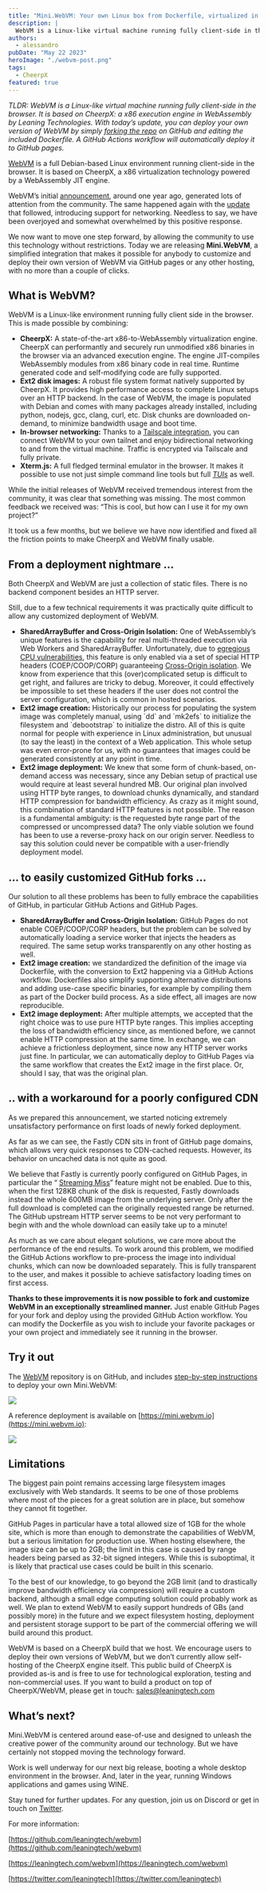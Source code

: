 ```yaml
---
title: "Mini.WebVM: Your own Linux box from Dockerfile, virtualized in the browser via WebAssembly"
description: |
  WebVM is a Linux-like virtual machine running fully client-side in the browser. It is based on CheerpX: a x86 execution engine in WebAssembly by Leaning Technologies. With today’s update, you can deploy your own version of WebVM by simply forking the repository on GitHub and editing the included Dockerfile. A GitHub Actions workflow will automatically deploy it to GitHub pages.
authors:
  - alessandro
pubDate: "May 22 2023"
heroImage: "./webvm-post.png"
tags:
  - CheerpX
featured: true
---
```


_TLDR: WebVM is a Linux-like virtual machine running fully client-side in the browser. It is based on CheerpX: a x86 execution engine in WebAssembly by Leaning Technologies. With today’s update, you can deploy your own version of WebVM by simply_ [_forking the repo_](https://github.com/leaningtech/webvm) _on GitHub and editing the included Dockerfile. A GitHub Actions workflow will automatically deploy it to GitHub pages._

[WebVM](https://github.com/leaningtech/webvm) is a full Debian-based Linux environment running client-side in the browser. It is based on CheerpX, a x86 virtualization technology powered by a WebAssembly JIT engine.

WebVM’s initial [announcement](https://leaningtech.com/webvm-server-less-x86-virtual-machines-in-the-browser/), around one year ago, generated lots of attention from the community. The same happened again with the [update](https://leaningtech.com/webvm-virtual-machine-with-networking-via-tailscale/) that followed, introducing support for networking. Needless to say, we have been overjoyed and somewhat overwhelmed by this positive response.

We now want to move one step forward, by allowing the community to use this technology without restrictions. Today we are releasing **Mini.WebVM**, a simplified integration that makes it possible for anybody to customize and deploy their own version of WebVM via GitHub pages or any other hosting, with no more than a couple of clicks.

## What is WebVM?

WebVM is a Linux-like environment running fully client side in the browser. This is made possible by combining:

- **CheerpX:** A state-of-the-art x86-to-WebAssembly virtualization engine. CheerpX can performantly and securely run unmodified x86 binaries in the browser via an advanced execution engine. The engine JIT-compiles WebAssembly modules from x86 binary code in real time. Runtime generated code and self-modifying code are fully supported.
- **Ext2 disk images:** A robust file system format natively supported by CheerpX. It provides high performance access to complete Linux setups over an HTTP backend. In the case of WebVM, the image is populated with Debian and comes with many packages already installed, including python, nodejs, gcc, clang, curl, etc. Disk chunks are downloaded on-demand, to minimize bandwidth usage and boot time.
- **In-browser networking:** Thanks to a [Tailscale integration](https://leaningtech.com/webvm-virtual-machine-with-networking-via-tailscale/), you can connect WebVM to your own tailnet and enjoy bidirectional networking to and from the virtual machine. Traffic is encrypted via Tailscale and fully private.
- **Xterm.js:** A full fledged terminal emulator in the browser. It makes it possible to use not just simple command line tools but full [_TUIs_](https://en.wikipedia.org/wiki/Text-based_user_interface) as well.

While the initial releases of WebVM received tremendous interest from the community, it was clear that something was missing. The most common feedback we received was: “This is cool, but how can I use it for my own project?”

It took us a few months, but we believe we have now identified and fixed all the friction points to make CheerpX and WebVM finally usable.

## From a deployment nightmare …

Both CheerpX and WebVM are just a collection of static files. There is no backend component besides an HTTP server.

Still, due to a few technical requirements it was practically quite difficult to allow any customized deployment of WebVM.

- **SharedArrayBuffer and Cross-Origin Isolation:** One of WebAssembly’s unique features is the capability for real multi-threaded execution via Web Workers and SharedArrayBuffer. Unfortunately, due to [egregious CPU vulnerabilities](<https://en.wikipedia.org/wiki/Spectre_(security_vulnerability)>), this feature is only enabled via a set of special HTTP headers (COEP/COOP/CORP) guaranteeing [Cross-Origin isolation](https://web.dev/cross-origin-isolation-guide/). We know from experience that this (over)complicated setup is difficult to get right, and failures are tricky to debug. Moreover, it could effectively be impossible to set these headers if the user does not control the server configuration, which is common in hosted scenarios.
- **Ext2 image creation:** Historically our process for populating the system image was completely manual, using \`dd\` and \`mk2efs\` to initialize the filesystem and \`debootstrap\` to initialize the distro. All of this is quite normal for people with experience in Linux administration, but unusual (to say the least) in the context of a Web application. This whole setup was even error-prone for us, with no guarantees that images could be generated consistently at any point in time.
- **Ext2 image deployment:** We knew that some form of chunk-based, on-demand access was necessary, since any Debian setup of practical use would require at least several hundred MB. Our original plan involved using HTTP byte ranges, to download chunks dynamically, and standard HTTP compression for bandwidth efficiency. As crazy as it might sound, this combination of standard HTTP features is not possible. The reason is a fundamental ambiguity: is the requested byte range part of the compressed or uncompressed data? The only viable solution we found has been to use a reverse-proxy hack on our origin server. Needless to say this solution could never be compatible with a user-friendly deployment model.

## … to easily customized GitHub forks …

Our solution to all these problems has been to fully embrace the capabilities of GitHub, in particular GitHub Actions and GitHub Pages.

- **SharedArrayBuffer and Cross-Origin Isolation:** GitHub Pages do not enable COEP/COOP/CORP headers, but the problem can be solved by automatically loading a service worker that injects the headers as required. The same setup works transparently on any other hosting as well.
- **Ext2 image creation:** we standardized the definition of the image via Dockerfile, with the conversion to Ext2 happening via a GitHub Actions workflow. Dockerfiles also simplify supporting alternative distributions and adding use-case specific binaries, for example by compiling them as part of the Docker build process. As a side effect, all images are now reproducible.
- **Ext2 image deployment:** After multiple attempts, we accepted that the right choice was to use pure HTTP byte ranges. This implies accepting the loss of bandwidth efficiency since, as mentioned before, we cannot enable HTTP compression at the same time. In exchange, we can achieve a frictionless deployment, since now any HTTP server works just fine. In particular, we can automatically deploy to GitHub Pages via the same workflow that creates the Ext2 image in the first place. Or, should I say, that was the original plan.

## .. with a workaround for a poorly configured CDN

As we prepared this announcement, we started noticing extremely unsatisfactory performance on first loads of newly forked deployment.

As far as we can see, the Fastly CDN sits in front of GitHub page domains, which allows very quick responses to CDN-cached requests. However, its behavior on uncached data is not quite as good.

We believe that Fastly is currently poorly configured on GitHub Pages, in particular the “ [Streaming Miss](https://docs.fastly.com/en/guides/streaming-miss)” feature might not be enabled. Due to this, when the first 128KB chunk of the disk is requested, Fastly downloads instead the whole 600MB image from the underlying server. Only after the full download is completed can the originally requested range be returned. The GitHub upstream HTTP server seems to be not very performant to begin with and the whole download can easily take up to a minute!

As much as we care about elegant solutions, we care more about the performance of the end results. To work around this problem, we modified the GitHub Actions workflow to pre-process the image into individual chunks, which can now be downloaded separately. This is fully transparent to the user, and makes it possible to achieve satisfactory loading times on first access.

**Thanks to these improvements it is now possible to fork and customize WebVM in an exceptionally streamlined manner.** Just enable GitHub Pages for your fork and deploy using the provided GitHub Action workflow. You can modify the Dockerfile as you wish to include your favorite packages or your own project and immediately see it running in the browser.

## Try it out

The [WebVM](https://github.com/leaningtech/webvm) repository is on GitHub, and includes [step-by-step instructions](https://github.com/leaningtech/webvm#fork-deploy-customize) to deploy your own Mini.WebVM:

![](https://leaningtech.com/wp-content/uploads/2023/05/fork_deploy_instructions.gif)

A reference deployment is available on [https://mini.webvm.io](https://mini.webvm.io):

![](https://leaningtech.com/wp-content/uploads/2023/05/welcome_to_WebVM_slim.png.webp)

## Limitations

The biggest pain point remains accessing large filesystem images exclusively with Web standards. It seems to be one of those problems where most of the pieces for a great solution are in place, but somehow they cannot fit together.

GitHub Pages in particular have a total allowed size of 1GB for the whole site, which is more than enough to demonstrate the capabilities of WebVM, but a serious limitation for production use. When hosting elsewhere, the image size can be up to 2GB; the limit in this case is caused by range headers being parsed as 32-bit signed integers. While this is suboptimal, it is likely that practical use cases could be built in this scenario.

To the best of our knowledge, to go beyond the 2GB limit (and to drastically improve bandwidth efficiency via compression) will require a custom backend, although a small edge computing solution could probably work as well. We plan to extend WebVM to easily support hundreds of GBs (and possibly more) in the future and we expect filesystem hosting, deployment and persistent storage support to be part of the commercial offering we will build around this product.

WebVM is based on a CheerpX build that we host. We encourage users to deploy their own versions of WebVM, but we don’t currently allow self-hosting of the CheerpX engine itself. This public build of CheerpX is provided as-is and is free to use for technological exploration, testing and non-commercial uses. If you want to build a product on top of CheerpX/WebVM, please get in touch: [sales@leaningtech.com](mailto:sales@leaningtech.com)

## What’s next?

Mini.WebVM is centered around ease-of-use and designed to unleash the creative power of the community around our technology. But we have certainly not stopped moving the technology forward.

Work is well underway for our next big release, booting a whole desktop environment in the browser. And, later in the year, running Windows applications and games using WINE.

Stay tuned for further updates. For any question, join us on Discord or get in touch on [Twitter](https://twitter.com/alexpignotti).

For more information:

[https://github.com/leaningtech/webvm](https://github.com/leaningtech/webvm)

[https://leaningtech.com/webvm](https://leaningtech.com/webvm)

[https://twitter.com/leaningtech](https://twitter.com/leaningtech)
